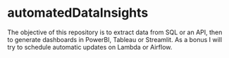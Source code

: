 # automatedDataInsights

The objective of this repository is to extract data from SQL or an API, then to generate dashboards in PowerBI, Tableau or Streamlit. 
As a bonus I will try to schedule automatic updates on Lambda or Airflow. 